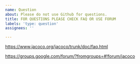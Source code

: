 ```yaml
---
name: Question
about: Please do not use Github for questions.
title: FOR QUESTIONS PLEASE CHECK FAQ OR USE FORUM
labels: 'type: question'
assignees: ''

---
```


https://www.jacoco.org/jacoco/trunk/doc/faq.html

https://groups.google.com/forum/?fromgroups=#!forum/jacoco
